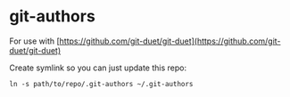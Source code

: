 # git-authors

For use with [https://github.com/git-duet/git-duet](https://github.com/git-duet/git-duet)

Create symlink so you can just update this repo:

```
ln -s path/to/repo/.git-authors ~/.git-authors
```